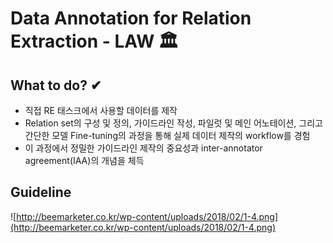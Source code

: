 # Data Annotation for Relation Extraction - LAW 🏛

## What to do? ✔

* 직접 RE 태스크에서 사용할 데이터를 제작
* Relation set의 구성 및 정의, 가이드라인 작성, 파일럿 및 메인 어노테이션, 그리고 간단한 모델 Fine-tuning의 과정을 통해 실제 데이터 제작의 workflow를 경험
* 이 과정에서 정밀한 가이드라인 제작의 중요성과 inter-annotator agreement(IAA)의 개념을 체득 


## Guideline

![http://beemarketer.co.kr/wp-content/uploads/2018/02/1-4.png](http://beemarketer.co.kr/wp-content/uploads/2018/02/1-4.png)

